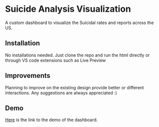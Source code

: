 
# Suicide Analysis Visualization

A custom dashboard to visualize the Suicidal rates and reports across the US. 

## Installation

No installations needed. Just clone the repo and run the html directly or through VS code extensions such as Live Preview


## Improvements

Planning to improve on the existing design provide better or different interactions. 
Any suggestions are always appreciated :)
## Demo

[Here](https://drive.google.com/file/d/1skHYXWWt6AtmLQRpGyCrYGS04cdkU0Wh/view?usp=sharing) is the link to the demo of the dashboard. 